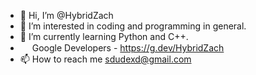 - 👋 Hi, I’m @HybridZach
- 👀 I’m interested in coding and programming in general. 
- 🌱 I’m currently learning Python and C++.
- <img src="https://lh3.googleusercontent.com/COxitqgJr1sJnIDe8-jiKhxDx1FrYbtRHKJ9z_hELisAlapwE9LUPh6fcXIfb5vwpbMl4xl9H9TRFPc5NOO8Sb3VSgIBrfRYvW6cUA" width="15" height="15"> Google Developers - https://g.dev/HybridZach
- 📫 How to reach me sdudexd@gmail.com

<!---
HybridZach/HybridZach is a ✨ special ✨ repository because its `README.md` (this file) appears on your GitHub profile.
You can click the Preview link to take a look at your changes.
--->
